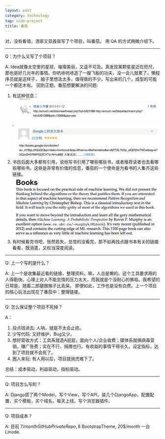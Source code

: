 ```yaml
---
layout: post
category: technology
tag: side-project
title: 番茄
---
```


对，没有看错，洒家又双叒叕写了个项目，叫番茄。
用 QA 的方式稍微介绍下。

---

Q：为什么又写了个项目？

A: Idea就像太空里的星球，璀璨美丽，又遥不可及。真发现某颗星星近在咫尺，那也是好几光年的事情。你吭哧吭哧造了一艘飞船的功夫，没一会儿就累了。懒程序员就是这样子， 脑子里想法太多，值得做的不少，写出来的几个，成型的可能一个都还木有。
回到正题，番茄想要解决的问题:

1. 有这种信息： ![](/images/2016/tomato-2.png), ![](/images/2016/tomato-1.png)
2. 书目后面大多都有引用，说他写书引用了哪些哪些书，或者推荐读者也去看哪些哪些书。这些是非常有价值的信息，番茄的一个使命是为看书的人集齐这些链接。![](/images/2016/tomato-3.png)
3. 有时候看完书吧，怅然若失，总觉的没看完，那不如再找点跟书本有关的链接看看，既消遣，又权当深度阅读。

---

Q: 上一个写的是什么？

A: 上一个是收集最近看的链接，整理资料。嘛，人总是懒的。这个工具要求用的人得勤快。心理上对人不能怠惰的压力太大，而我就是个没耐心的佛祖。我希望的日常是，翘着二郎腿跟猴子比丢屎。
即便如此，工作也是没有白费。上一个项目的核心玩法出现在了番茄中：整理链接。

---

Q: 怎么保证整个项目不死掉？

A：
1. 投点钱进去: 人呐，就是不太会止损。
2. 少写代码: 又好维护，Bug又少。
3. 想好营收方式：工具系就造A屁屁，面向个人/企业收费；媒体系就搞病毒营销，赚广告费；实在不行，捐赠也行。有收益的事情干得长久。设定指标，达到了项目就不会死了。
4. 圈人来玩: 有人用以后，项目就骑虎难下了。

总结：成本驱动，利益驱动，指标驱动。

---

Q: 项目怎么写的？

A: Django搭了两个Model，写个View，写个API，装几个DjangoApp，配置配置，买个模板，买个域名，每天上线，写个浏览器插件。

---

Q: 项目成本？

A: 目前 7$/month GitHub PrivateRepo, 8$ BootstrapTheme, 20$/month 一台Linode.

